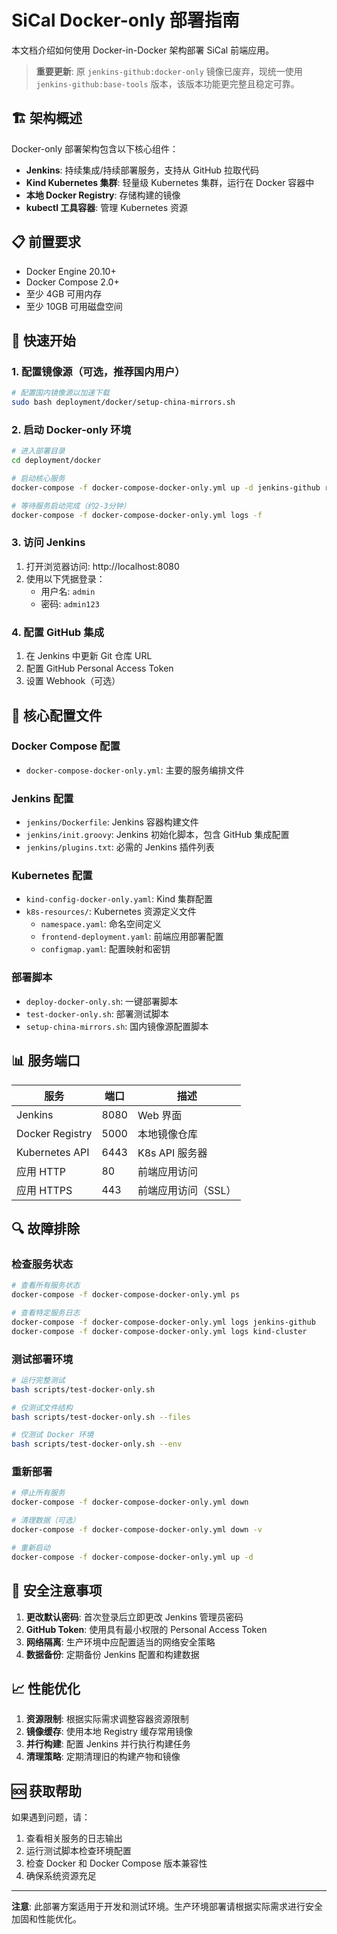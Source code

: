 # SiCal Docker-only 部署指南

本文档介绍如何使用 Docker-in-Docker 架构部署 SiCal 前端应用。

> **重要更新**: 原 `jenkins-github:docker-only` 镜像已废弃，现统一使用 `jenkins-github:base-tools` 版本，该版本功能更完整且稳定可靠。

## 🏗️ 架构概述

Docker-only 部署架构包含以下核心组件：

- **Jenkins**: 持续集成/持续部署服务，支持从 GitHub 拉取代码
- **Kind Kubernetes 集群**: 轻量级 Kubernetes 集群，运行在 Docker 容器中
- **本地 Docker Registry**: 存储构建的镜像
- **kubectl 工具容器**: 管理 Kubernetes 资源

## 📋 前置要求

- Docker Engine 20.10+
- Docker Compose 2.0+
- 至少 4GB 可用内存
- 至少 10GB 可用磁盘空间

## 🚀 快速开始

### 1. 配置镜像源（可选，推荐国内用户）

```bash
# 配置国内镜像源以加速下载
sudo bash deployment/docker/setup-china-mirrors.sh
```

### 2. 启动 Docker-only 环境

```bash
# 进入部署目录
cd deployment/docker

# 启动核心服务
docker-compose -f docker-compose-docker-only.yml up -d jenkins-github registry kind-cluster

# 等待服务启动完成（约2-3分钟）
docker-compose -f docker-compose-docker-only.yml logs -f
```

### 3. 访问 Jenkins

1. 打开浏览器访问: http://localhost:8080
2. 使用以下凭据登录：
   - 用户名: `admin`
   - 密码: `admin123`

### 4. 配置 GitHub 集成

1. 在 Jenkins 中更新 Git 仓库 URL
2. 配置 GitHub Personal Access Token
3. 设置 Webhook（可选）

## 🔧 核心配置文件

### Docker Compose 配置
- `docker-compose-docker-only.yml`: 主要的服务编排文件

### Jenkins 配置
- `jenkins/Dockerfile`: Jenkins 容器构建文件
- `jenkins/init.groovy`: Jenkins 初始化脚本，包含 GitHub 集成配置
- `jenkins/plugins.txt`: 必需的 Jenkins 插件列表

### Kubernetes 配置
- `kind-config-docker-only.yaml`: Kind 集群配置
- `k8s-resources/`: Kubernetes 资源定义文件
  - `namespace.yaml`: 命名空间定义
  - `frontend-deployment.yaml`: 前端应用部署配置
  - `configmap.yaml`: 配置映射和密钥

### 部署脚本
- `deploy-docker-only.sh`: 一键部署脚本
- `test-docker-only.sh`: 部署测试脚本
- `setup-china-mirrors.sh`: 国内镜像源配置脚本

## 📊 服务端口

| 服务 | 端口 | 描述 |
|------|------|------|
| Jenkins | 8080 | Web 界面 |
| Docker Registry | 5000 | 本地镜像仓库 |
| Kubernetes API | 6443 | K8s API 服务器 |
| 应用 HTTP | 80 | 前端应用访问 |
| 应用 HTTPS | 443 | 前端应用访问（SSL） |

## 🔍 故障排除

### 检查服务状态
```bash
# 查看所有服务状态
docker-compose -f docker-compose-docker-only.yml ps

# 查看特定服务日志
docker-compose -f docker-compose-docker-only.yml logs jenkins-github
docker-compose -f docker-compose-docker-only.yml logs kind-cluster
```

### 测试部署环境
```bash
# 运行完整测试
bash scripts/test-docker-only.sh

# 仅测试文件结构
bash scripts/test-docker-only.sh --files

# 仅测试 Docker 环境
bash scripts/test-docker-only.sh --env
```

### 重新部署
```bash
# 停止所有服务
docker-compose -f docker-compose-docker-only.yml down

# 清理数据（可选）
docker-compose -f docker-compose-docker-only.yml down -v

# 重新启动
docker-compose -f docker-compose-docker-only.yml up -d
```

## 🔐 安全注意事项

1. **更改默认密码**: 首次登录后立即更改 Jenkins 管理员密码
2. **GitHub Token**: 使用具有最小权限的 Personal Access Token
3. **网络隔离**: 生产环境中应配置适当的网络安全策略
4. **数据备份**: 定期备份 Jenkins 配置和构建数据

## 📈 性能优化

1. **资源限制**: 根据实际需求调整容器资源限制
2. **镜像缓存**: 使用本地 Registry 缓存常用镜像
3. **并行构建**: 配置 Jenkins 并行执行构建任务
4. **清理策略**: 定期清理旧的构建产物和镜像

## 🆘 获取帮助

如果遇到问题，请：

1. 查看相关服务的日志输出
2. 运行测试脚本检查环境配置
3. 检查 Docker 和 Docker Compose 版本兼容性
4. 确保系统资源充足

---

**注意**: 此部署方案适用于开发和测试环境。生产环境部署请根据实际需求进行安全加固和性能优化。